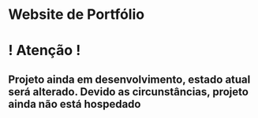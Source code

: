 # Website de Portfólio

# ! Atenção !
## Projeto ainda em desenvolvimento, estado atual será alterado.  Devido as circunstâncias, projeto ainda não está hospedado
